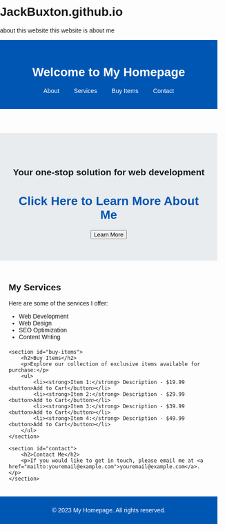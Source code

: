 # JackBuxton.github.io
about this website
this website is about me
<!DOCTYPE html>
<html lang="en">
<head>
    <meta charset="UTF-8">
    <meta name="viewport" content="width=device-width, initial-scale=1.0">
    <title>My Homepage</title>
    <link rel="stylesheet" href="styles.css"> <!-- Link to your CSS file -->
    <style>
        body {
            font-family: Arial, sans-serif;
            margin: 0;
            padding: 0;
        }
        header {
            background: #0056b3;
            color: white;
            padding: 20px;
            text-align: center;
        }
        nav ul {
            list-style: none;
            padding: 0;
        }
        nav ul li {
            display: inline;
            margin: 0 15px;
        }
        nav ul li a {
            color: white;
            text-decoration: none;
        }
        .hero {
            background: #e9ecef;
            padding: 50px 20px;
            text-align: center;
        }
        main {
            padding: 20px;
        }
        section {
            margin: 20px 0;
        }
        footer {
            background: #0056b3;
            color: white;
            text-align: center;
            padding: 10px 0;
            position: relative;
            bottom: 0;
            width: 100%;
        }
    </style>
</head>
<body>

<header>
    <h1>Welcome to My Homepage</h1>
    <nav>
        <ul>
            <li><a href="about.html">About</a></li>
            <li><a href="#services">Services</a></li>
            <li><a href="#buy-items">Buy Items</a></li> <!-- Link to Buy Items section -->
            <li><a href="#contact">Contact</a></li>
        </ul>
    </nav>
</header>

<div class="hero">
    <h2>Your one-stop solution for web development</h2>
    <h1 style="cursor: pointer;">
        <a href="about.html" style="text-decoration: none; color: #0056b3;">
            Click Here to Learn More About Me
        </a>
    </h1>
    <button onclick="location.href='about.html'">Learn More</button>
</div>

<main>
    <section id="services">
        <h2>My Services</h2>
        <p>Here are some of the services I offer:</p>
        <ul>
            <li>Web Development</li>
            <li>Web Design</li>
            <li>SEO Optimization</li>
            <li>Content Writing</li>
        </ul>
    </section>

    <section id="buy-items">
        <h2>Buy Items</h2>
        <p>Explore our collection of exclusive items available for purchase:</p>
        <ul>
            <li><strong>Item 1:</strong> Description - $19.99 <button>Add to Cart</button></li>
            <li><strong>Item 2:</strong> Description - $29.99 <button>Add to Cart</button></li>
            <li><strong>Item 3:</strong> Description - $39.99 <button>Add to Cart</button></li>
            <li><strong>Item 4:</strong> Description - $49.99 <button>Add to Cart</button></li>
        </ul>
    </section>

    <section id="contact">
        <h2>Contact Me</h2>
        <p>If you would like to get in touch, please email me at <a href="mailto:youremail@example.com">youremail@example.com</a>.</p>
    </section>
</main>

<footer>
    <p>© 2023 My Homepage. All rights reserved.</p>
</footer>

</body>
</html>
